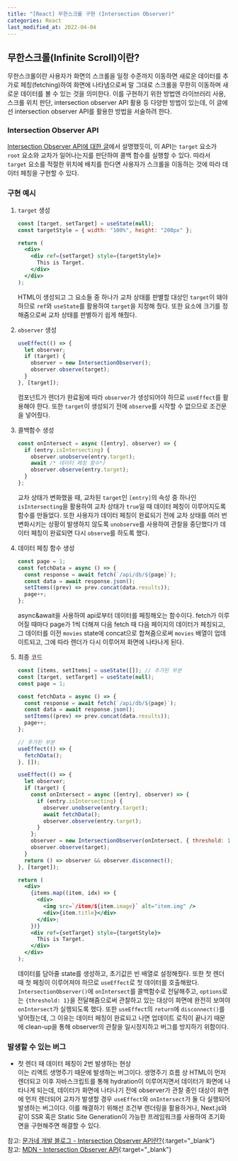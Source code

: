 ```yaml
---
title: "[React] 무한스크롤 구현 (Intersection Observer)"
categories: React
last_modified_at: 2022-04-04
---
```


## 무한스크롤(Infinite Scroll)이란?

무한스크롤이란 사용자가 화면의 스크롤을 일정 수준까지 이동하면 새로운 데이터를 추가로 페칭(fetching)하여 화면에 나타냄으로써 말 그대로 스크롤을 무한히 이동하며 새로운 데이터를 볼 수 있는 것을 의미한다. 이를 구현하기 위한 방법엔 라이브러리 사용, 스크롤 위치 판단, intersection observer API 활용 등 다양한 방법이 있는데, 이 글에선 intersection observer API를 활용한 방법을 서술하려 한다.

### Intersection Observer API

[Intersection Observer API에 대한 글](https://moon-ga.github.io/javascript/intersectionobserver/)에서 설명했듯이, 이 API는 `target` 요소가 `root` 요소와 교차가 일어나는지를 판단하여 콜백 함수를 실행할 수 있다. 따라서 `target` 요소를 적절한 위치에 배치를 한다면 사용자가 스크롤을 이동하는 것에 따라 데이터 페칭을 구현할 수 있다.

### 구현 예시

1. `target` 생성

   ```jsx
   const [target, setTarget] = useState(null);
   const targetStyle = { width: "100%", height: "200px" };

   return (
     <div>
       <div ref={setTarget} style={targetStyle}>
         This is Target.
       </div>
     </div>
   );
   ```

   HTML이 생성되고 그 요소들 중 하나가 교차 상태를 판별할 대상인 `target`이 돼야 하므로 `ref`와 `useState`를 활용하여 `target`을 지정해 줬다. 또한 요소에 크기를 정해줌으로써 교차 상태를 판별하기 쉽게 해줬다.

2. `observer` 생성

   ```jsx
   useEffect(() => {
     let observer;
     if (target) {
       observer = new IntersectionObserver();
       observer.observe(target);
     }
   }, [target]);
   ```

   컴포넌트가 렌더가 완료됨에 따라 `observer`가 생성되어야 하므로 `useEffect`를 활용해야 한다. 또한 `target`이 생성되기 전에 `observe`를 시작할 수 없으므로 조건문을 넣어줬다.

3. 콜백함수 생성

   ```jsx
   const onIntersect = async ([entry], observer) => {
     if (entry.isIntersecting) {
       observer.unobserve(entry.target);
       await /* 데이터 페칭 함수*/
       observer.observe(entry.target);
     }
   };
   ```

   교차 상태가 변화했을 때, 교차된 `target`인 `[entry]`의 속성 중 하나인 `isIntersecting`을 활용하여 교차 상태가 `true`일 때 데이터 페칭이 이루어지도록 함수를 만들었다. 또한 사용자가 데이터 페칭이 완료되기 전에 교차 상태를 여러 번 변화시키는 상황이 발생하지 않도록 `unobserve`를 사용하여 관찰을 중단했다가 데이터 페칭이 완료되면 다시 `observe`를 하도록 했다.

4. 데이터 페칭 함수 생성

   ```jsx
   const page = 1;
   const fetchData = async () => {
     const response = await fetch(`/api/db/${page}`);
     const data = await response.json();
     setItems((prev) => prev.concat(data.results));
     page++;
   };
   ```

   async&await을 사용하여 api로부터 데이터를 페칭해오는 함수이다. fetch가 이루어질 때마다 page가 1씩 더해져 다음 fetch 때 다음 페이지의 데이터가 페칭되고, 그 데이터를 이전 `movies` state에 concat으로 합쳐줌으로써 `movies` 배열이 업데이트되고, 그에 따라 렌더가 다시 이루어져 화면에 나타나게 된다.

5. 최종 코드

   ```jsx
   const [items, setItems] = useState([]); // 추가된 부분
   const [target, setTarget] = useState(null);
   const page = 1;

   const fetchData = async () => {
     const response = await fetch(`/api/db/${page}`);
     const data = await response.json();
     setItems((prev) => prev.concat(data.results));
     page++;
   };

   // 추가된 부분
   useEffect(() => {
     fetchData();
   }, []);

   useEffect(() => {
     let observer;
     if (target) {
       const onIntersect = async ([entry], observer) => {
         if (entry.isIntersecting) {
           observer.unobserve(entry.target);
           await fetchData();
           observer.observe(entry.target);
         }
       };
       observer = new IntersectionObserver(onIntersect, { threshold: 1 }); // 추가된 부분
       observer.observe(target);
     }
     return () => observer && observer.disconnect();
   }, [target]);

   return (
     <div>
       {items.map((item, idx) => {
         <div>
           <img src=`/item/${item.image}` alt="item.img" />
           <div>{item.title}</div>
         </div>;
       })}
       <div ref={setTarget} style={targetStyle}>
         This is Target.
       </div>
     </div>
   );
   ```

   데이터를 담아줄 state를 생성하고, 초기값은 빈 배열로 설정해줬다. 또한 첫 렌더 때 첫 페칭이 이루어져야 하므로 `useEffect`로 첫 데이터를 호출해왔다. `IntersectionObserver()`에 `onIntersect`를 콜백함수로 전달해주고, `options`로는 `{threshold: 1}`을 전달해줌으로써 관찰하고 있는 대상이 화면에 완전히 보여야 `onIntersect`가 실행되도록 했다. 또한 `useEffect`의 `return`에 `disconnect()`를 넣어줬는데, 그 이유는 데이터 페칭이 완료되고 나면 업데이트 로직이 끝나기 때문에 clean-up을 통해 observer의 관찰을 일시정지하고 버그를 방지하기 위함이다.

### 발생할 수 있는 버그

- 첫 렌더 때 데이터 페칭이 2번 발생하는 현상  
   이는 리액트 생명주기 때문에 발생하는 버그이다. 생명주기 흐름 상 HTML이 먼저 렌더되고 이후 자바스크립트를 통해 hydration이 이루어지면서 데이터가 화면에 나타나게 되는데, 데이터가 화면에 나타나기 전에 observer가 관찰 중인 대상이 화면에 먼저 렌더되어 교차가 발생할 경우 `useEffect`와 `onIntersect`가 둘 다 실행되어 발생하는 버그이다. 이를 해결하기 위해선 조건부 렌더링을 활용하거나, Next.js와 같이 SSR 혹은 Static Site Generation이 가능한 프레임워크를 사용하여 초기화면을 구현해주면 해결할 수 있다.

참고: [문가네 개발 블로그 - Intersection Observer API란?](https://moon-ga.github.io/javascript/intersectionobserver/){:target="\_blank"}  
참고: [MDN - Intersection Observer API](https://developer.mozilla.org/ko/docs/Web/API/Intersection_Observer_API){:target="\_blank"}
